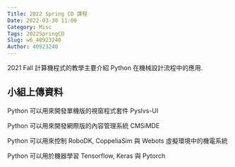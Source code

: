 ```yaml
---
Title: 2022 Spring CD 課程
Date: 2022-03-30 11:00
Category: Misc
Tags: 2022SpringCD
Slug: w6_40923240
Author: 40923240
---
```


2021 Fall 計算機程式的教學主要介紹 Python 在機械設計流程中的應用.

<!-- PELICAN_END_SUMMARY -->

小組上傳資料
----
Python 可以用來開發單機版的視窗程式套件 Pyslvs-UI

Python 可以用來開發網際版的內容管理系統 CMSiMDE

Python 可以用來控制 RoboDK, CoppeliaSim 與 Webots 虛擬環境中的機電系統

Python 可以用於機器學習 Tensorflow, Keras 與 Pytorch




